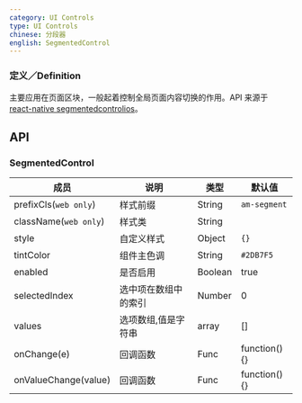 ```yaml
---
category: UI Controls
type: UI Controls
chinese: 分段器
english: SegmentedControl
---
```


### 定义／Definition

主要应用在页面区块，一般起着控制全局页面内容切换的作用。API 来源于 [react-native segmentedcontrolios](http://facebook.github.io/react-native/docs/segmentedcontrolios.html)。

## API

### SegmentedControl
| 成员        | 说明           | 类型               | 默认值       |
|------------|----------------|--------------------|--------------|
| prefixCls(`web only`)  | 样式前缀        | String |  `am-segment`  |
| className(`web only`) | 样式类        | String |    |
| style | 自定义样式        | Object | `{}`   |
| tintColor  | 组件主色调        | String |  `#2DB7F5`  |
| enabled  | 是否启用        | Boolean |  true  |
| selectedIndex  | 选中项在数组中的索引        | Number |  0  |
| values  | 选项数组,值是字符串        | array |  []  |
| onChange(e)    |    回调函数     | Func |  function(){}  |
| onValueChange(value)    |    回调函数     | Func |  function(){}  |
